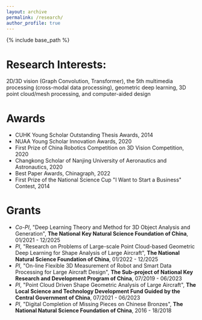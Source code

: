 ```yaml
---
layout: archive
permalink: /research/
author_profile: true
---
```


{% include base_path %}

Research Interests:
======

2D/3D vision (Graph Convolution, Transformer), the 5th multimedia processing (cross-modal data processing), geometric deep learning, 3D point cloud/mesh processing, and computer-aided design

Awards
======
* CUHK Young Scholar Outstanding Thesis Awards, 2014
* NUAA Young Scholar Innovation Awards, 2020
* First Prize of China Robotics Competition on 3D Vision Competition, 2020
* Changkong Scholar of Nanjing University of Aeronautics and Astronautics, 2020
* Best Paper Awards, Chinagraph, 2022
* First Prize of the National Science Cup "I Want to Start a Business" Contest, 2014
 
Grants
======
* *Co-PI*, "Deep Learning Theory and Method for 3D Object Analysis and Generation", **The National Key Natural Science Foundation of China**, 01/2021 - 12/2025
* *PI*, "Research on Problems of Large-scale Point Cloud-based Geometric Deep Learning for Shape Analysis of Large Aircraft", **The National Natural Science Foundation of China**, 01/2022 - 12/2025
* *PI*, "On-line Flexible 3D Measurement of Robot and Smart Data Processing for Large Aircraft Design", **The Sub-project of National Key Research and Development Program of China**, 07/2019 - 06/2023
* *PI*, "Point Cloud Driven Shape Geometric Analysis of Large Aircraft", **The Local Science and Technology Development Fund Guided by the Central Government of China**, 07/2021 - 06/2023
* *PI*, "Digital Completion of Missing Pieces on Chinese Bronzes", **The National Natural Science Foundation of China**, 2016 - 18/2018
